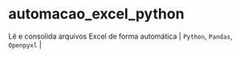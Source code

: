 # automacao_excel_python
Lê e consolida arquivos Excel de forma automática | `Python`, `Pandas`, `Openpyxl` |
